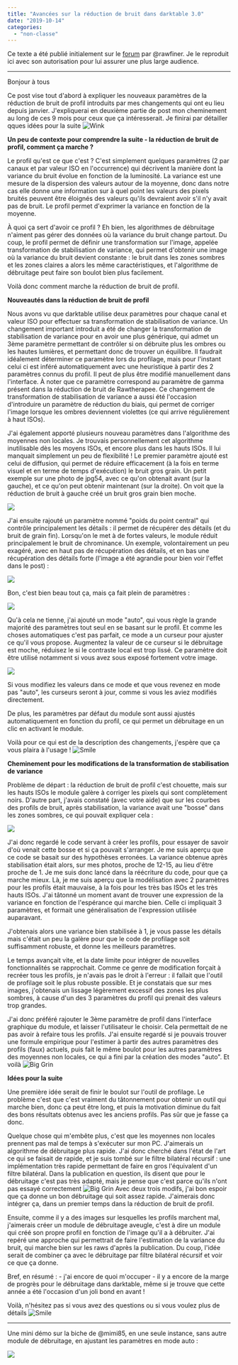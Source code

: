 ```yaml
---
title: "Avancées sur la réduction de bruit dans darktable 3.0"
date: "2019-10-14"
categories: 
  - "non-classe"
---
```


Ce texte a été publié initialement sur le [forum](https://forums.darktable.fr/showthread.php?tid=4017&pid=34962#pid34962) par @rawfiner. Je le reproduit ici avec son autorisation pour lui assurer une plus large audience.

* * *

Bonjour à tous

Ce post vise tout d'abord à expliquer les nouveaux paramètres de la réduction de bruit de profil introduits par mes changements qui ont eu lieu depuis janvier. J'expliquerai en deuxième partie de post mon cheminement au long de ces 9 mois pour ceux que ça intéresserait. Je finirai par détailler qques idées pour la suite ![Wink](images/wink.png "Wink")  

**Un peu de contexte pour comprendre la suite - la réduction de bruit de profil, comment ça marche ?**

Le profil qu'est ce que c'est ? C'est simplement quelques paramètres (2 par canaux et par valeur ISO en l'occurrence) qui décrivent la manière dont la variance du bruit évolue en fonction de la luminosité. La variance est une mesure de la dispersion des valeurs autour de la moyenne, donc dans notre cas elle donne une information sur à quel point les valeurs des pixels bruités peuvent être éloignés des valeurs qu'ils devraient avoir s'il n'y avait pas de bruit. Le profil permet d'exprimer la variance en fonction de la moyenne.

À quoi ça sert d'avoir ce profil ? Eh bien, les algorithmes de débruitage n'aiment pas gérer des données où la variance du bruit change partout. Du coup, le profil permet de définir une transformation sur l'image, appelée transformation de stabilisation de variance, qui permet d'obtenir une image où la variance du bruit devient constante : le bruit dans les zones sombres et les zones claires a alors les même caractéristiques, et l'algorithme de débruitage peut faire son boulot bien plus facilement.

Voilà donc comment marche la réduction de bruit de profil.

**Nouveautés dans la réduction de bruit de profil**

Nous avons vu que darktable utilise deux paramètres pour chaque canal et valeur ISO pour effectuer sa transformation de stabilisation de variance. Un changement important introduit a été de changer la transformation de stabilisation de variance pour en avoir une plus générique, qui admet un 3ème paramètre permettant de contrôler si on débruite plus les ombres ou les hautes lumières, et permettant donc de trouver un équilibre. Il faudrait idéalement déterminer ce paramètre lors du profilage, mais pour l'instant celui ci est inféré automatiquement avec une heuristique à partir des 2 paramètres connus du profil. Il peut de plus être modifié manuellement dans l'interface. À noter que ce paramètre correspond au paramètre de gamma présent dans la réduction de bruit de Rawtherapee. Ce changement de transformation de stabilisation de variance a aussi été l'occasion d'introduire un paramètre de réduction du biais, qui permet de corriger l'image lorsque les ombres deviennent violettes (ce qui arrive régulièrement à haut ISOs).

J'ai également apporté plusieurs nouveau paramètres dans l'algorithme des moyennes non locales. Je trouvais personnellement cet algorithme inutilisable dès les moyens ISOs, et encore plus dans les hauts ISOs. Il lui manquait simplement un peu de flexibilité ! Le premier paramètre ajouté est celui de diffusion, qui permet de réduire efficacement (à la fois en terme visuel et en terme de temps d'exécution) le bruit gros grain. Un petit exemple sur une photo de jpg54, avec ce qu'on obtenait avant (sur la gauche), et ce qu'on peut obtenir maintenant (sur la droite). On voit que la réduction de bruit à gauche créé un bruit gros grain bien moche.

![](images/nlmeans-scatter.jpg)

J'ai ensuite rajouté un paramètre nommé "poids du point central" qui contrôle principalement les détails : il permet de récupérer des détails (et du bruit de grain fin). Lorsqu'on le met à de fortes valeurs, le module réduit principalement le bruit de chrominance. Un exemple, volontairement un peu exagéré, avec en haut pas de récupération des détails, et en bas une récupération des détails forte (l'image a été agrandie pour bien voir l'effet dans le post) :

![](images/nlmeans-details.jpg)

Bon, c'est bien beau tout ça, mais ça fait plein de paramètres :

![](images/params.jpg)

Qu'à cela ne tienne, j'ai ajouté un mode "auto", qui vous règle la grande majorité des paramètres tout seul en se basant sur le profil. Et comme les choses automatiques c'est pas parfait, ce mode a un curseur pour ajuster ce qu'il vous propose. Augmentez la valeur de ce curseur si le débruitage est moche, réduisez le si le contraste local est trop lissé. Ce paramètre doit être utilisé notamment si vous avez sous exposé fortement votre image.

![](images/params-2.jpg)

Si vous modifiez les valeurs dans ce mode et que vous revenez en mode pas "auto", les curseurs seront à jour, comme si vous les aviez modifiés directement.

De plus, les paramètres par défaut du module sont aussi ajustés automatiquement en fonction du profil, ce qui permet un débruitage en un clic en activant le module.

Voilà pour ce qui est de la description des changements, j'espère que ça vous plaira à l'usage ! ![Smile](images/smile.png "Smile") 

**Cheminement pour les modifications de la transformation de stabilisation de variance**

Problème de départ : la réduction de bruit de profil c'est chouette, mais sur les hauts ISOs le module galère à corriger les pixels qui sont complètement noirs. D'autre part, j'avais constaté (avec votre aide) que sur les courbes des profils de bruit, après stabilisation, la variance avait une "bosse" dans les zones sombres, ce qui pouvait expliquer cela :

![](images/bosse.jpg)

J'ai donc regardé le code servant à créer les profils, pour essayer de savoir d'où venait cette bosse et si ça pouvait s'arranger. Je me suis aperçu que ce code se basait sur des hypothèses erronées. La variance obtenue après stabilisation était alors, sur mes photos, proche de 12-15, au lieu d'être proche de 1. Je me suis donc lancé dans la réécriture du code, pour que ça marche mieux. Là, je me suis aperçu que la modélisation avec 2 paramètres pour les profils était mauvaise, à la fois pour les très bas ISOs et les très hauts ISOs. J'ai tâtonné un moment avant de trouver une expression de la variance en fonction de l'espérance qui marche bien. Celle ci impliquait 3 paramètres, et formait une généralisation de l'expression utilisée auparavant.

J'obtenais alors une variance bien stabilisée à 1, je vous passe les détails mais c'était un peu la galère pour que le code de profilage soit suffisamment robuste, et donne les meilleurs paramètres.

Le temps avançait vite, et la date limite pour intégrer de nouvelles fonctionnalités se rapprochait. Comme ce genre de modification forçait à recréer tous les profils, je n'avais pas le droit à l'erreur : il fallait que l'outil de profilage soit le plus robuste possible. Et je constatais que sur mes images, j'obtenais un lissage légèrement excessif des zones les plus sombres, à cause d'un des 3 paramètres du profil qui prenait des valeurs trop grandes.

J'ai donc préféré rajouter le 3ème paramètre de profil dans l'interface graphique du module, et laisser l'utilisateur le choisir. Cela permettait de ne pas avoir à refaire tous les profils. J'ai ensuite regardé si je pouvais trouver une formule empirique pour l'estimer à partir des autres paramètres des profils (faux) actuels, puis fait le même boulot pour les autres paramètres des moyennes non locales, ce qui a fini par la création des modes "auto". Et voilà ![Big Grin](images/biggrin.png "Big Grin") 

**Idées pour la suite**

Une première idée serait de finir le boulot sur l'outil de profilage. Le problème c'est que c'est vraiment du tâtonnement pour obtenir un outil qui marche bien, donc ça peut être long, et puis la motivation diminue du fait des bons résultats obtenus avec les anciens profils. Pas sûr que je fasse ça donc.

Quelque chose qui m'embête plus, c'est que les moyennes non locales prennent pas mal de temps à s'exécuter sur mon PC. J'aimerais un algorithme de débruitage plus rapide. J'ai donc cherché dans l'état de l'art ce qui se faisait de rapide, et je suis tombé sur le filtre bilatéral récursif : une implémentation très rapide permettant de faire en gros l'équivalent d'un filtre bilatéral. Dans la publication en question, ils disent que pour le débruitage c'est pas très adapté, mais je pense que c'est parce qu'ils n'ont pas essayé correctement ![Big Grin](images/biggrin.png "Big Grin")  Avec deux trois modifs, j'ai bon espoir que ça donne un bon débruitage qui soit assez rapide. J'aimerais donc intégrer ça, dans un premier temps dans la réduction de bruit de profil.

Ensuite, comme il y a des images sur lesquelles les profils marchent mal, j'aimerais créer un module de débruitage aveugle, c'est à dire un module qui créé son propre profil en fonction de l'image qu'il a à débruiter. J'ai repéré une approche qui permettrait de faire l'estimation de la variance du bruit, qui marche bien sur les raws d'après la publication. Du coup, l'idée serait de combiner ça avec le débruitage par filtre bilatéral récursif et voir ce que ça donne.

Bref, en résumé : \- j'ai encore de quoi m'occuper \- il y a encore de la marge de progrès pour le débruitage dans darktable, même si je trouve que cette année a été l'occasion d'un joli bond en avant !

Voilà, n'hésitez pas si vous avez des questions ou si vous voulez plus de détails ![Smile](images/smile.png "Smile") 

* * *

Une mini démo sur la biche de @mimi85, en une seule instance, sans autre module de débruitage, en ajustant les paramètres en mode auto :

![](images/NK-34846-29.jpg)

